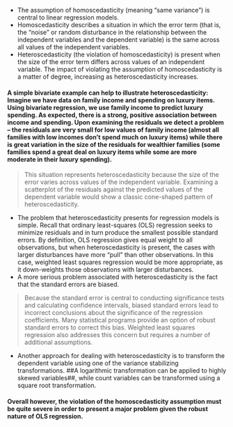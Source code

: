 * The assumption of homoscedasticity (meaning “same variance”) is central to linear regression models.  
* Homoscedasticity describes a situation in which the error term (that is, the “noise” or random disturbance in the relationship between the independent variables and the dependent variable) is the same across all values of the independent variables.  
* Heteroscedasticity (the violation of homoscedasticity) is present when the size of the error term differs across values of an independent variable.  The impact of violating the assumption of homoscedasticity is a matter of degree, increasing as heteroscedasticity increases.
#### A simple bivariate example can help to illustrate heteroscedasticity: Imagine we have data on family income and spending on luxury items.  Using bivariate regression, we use family income to predict luxury spending.  As expected, there is a strong, positive association between income and spending.  Upon examining the residuals we detect a problem – the residuals are very small for low values of family income (almost all families with low incomes don’t spend much on luxury items) while there is great variation in the size of the residuals for wealthier families (some families spend a great deal on luxury items while some are more moderate in their luxury spending).
> This situation represents heteroscedasticity because the size of the error varies across values of the independent variable.  Examining a scatterplot of the residuals against the predicted values of the dependent variable would show a classic cone-shaped pattern of heteroscedasticity.
* The problem that heteroscedasticity presents for regression models is simple.  Recall that ordinary least-squares (OLS) regression seeks to minimize residuals and in turn produce the smallest possible standard errors.  By definition, OLS regression gives equal weight to all observations, but when heteroscedasticity is present, the cases with larger disturbances have more “pull” than other observations.  In this case, weighted least squares regression would be more appropriate, as it down-weights those observations with larger disturbances.
* A more serious problem associated with heteroscedasticity is the fact that the standard errors are biased.  
> Because the standard error is central to conducting significance tests and calculating confidence intervals, biased standard errors lead to incorrect conclusions about the significance of the regression coefficients. Many statistical programs provide an option of robust standard errors to correct this bias.  Weighted least squares regression also addresses this concern but requires a number of additional assumptions.  
* Another approach for dealing with heteroscedasticity is to transform the dependent variable using one of the variance stabilizing transformations.  ##A logarithmic transformation can be applied to highly skewed variables##, while count variables can be transformed using a square root transformation.  
#### Overall however, the violation of the homoscedasticity assumption must be quite severe in order to present a major problem given the robust nature of OLS regression.
